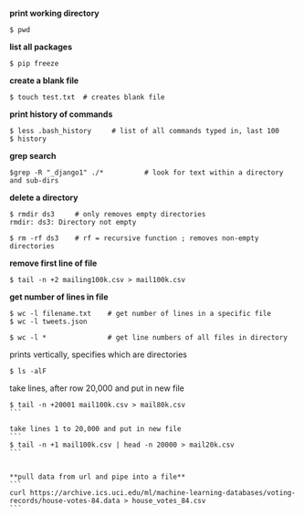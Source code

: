 
**print working directory**
```
$ pwd
```

**list all packages**
```
$ pip freeze
```

**create a blank file**
```
$ touch test.txt  # creates blank file
```

**print history of commands**
```
$ less .bash_history     # list of all commands typed in, last 100
$ history
```

**grep search**
```
$grep -R "_django1" ./*          # look for text within a directory and sub-dirs
```

**delete a directory**
```
$ rmdir ds3     # only removes empty directories
rmdir: ds3: Directory not empty

$ rm -rf ds3    # rf = recursive function ; removes non-empty directories
```

**remove first line of file**
```
$ tail -n +2 mailing100k.csv > mail100k.csv
```

**get number of lines in file**
```
$ wc -l filename.txt    # get number of lines in a specific file
$ wc -l tweets.json

$ wc -l *               # get line numbers of all files in directory
```

prints vertically, specifies which are directories
```
$ ls -alF   			
```

take lines, after row 20,000 and put in new file
````
$ tail -n +20001 mail100k.csv > mail80k.csv
```

take lines 1 to 20,000 and put in new file
```
$ tail -n +1 mail100k.csv | head -n 20000 > mail20k.csv
```


**pull data from url and pipe into a file**
```
curl https://archive.ics.uci.edu/ml/machine-learning-databases/voting-records/house-votes-84.data > house_votes_84.csv
```
